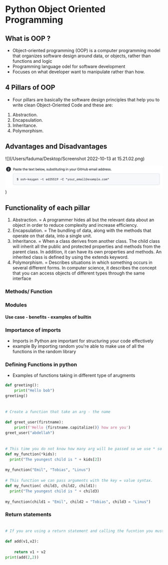 # Python Object Oriented Programming 

## What is OOP ?
 - Object-oriented programming (OOP) is a computer programming model that organizes software design around data, or objects, rather than functions and logic
 - Programming language odel for software development
 - Focuses on what developer want to manipulate rather than how.

## 4 Pillars of OOP

 - Four pillars are basically the software design principles that help you to write clean Object-Oriented Code and these are:
1. Abstraction.
2. Encapsulation.
3. Inheritance.
4. Polymorphism.

##  Advantages and Disadvantages 

![](/Users/faduma/Desktop/Screenshot 2022-10-13 at 15.21.02.png)

![](https://github.com/AbdellahChehat/eng130_OOP/blob/main/images/Screenshot%202022-10-11%20at%2009.39.21.png))
## Functionality of each pillar

1. Abstraction. =  A programmer hides all but the relevant data about an object in order to reduce complexity and increase efficiency.
2. Encapsulation. = The bundling of data, along with the methods that operate on that data, into a single unit.
3. Inheritance. = When a class derives from another class. The child class will inherit all the public and protected properties and methods from the parent class. In addition, it can have its own properties and methods. An inherited class is defined by using the extends keyword.
4. Polymorphism. = Describes situations in which something occurs in several different forms. In computer science, it describes the concept that you can access objects of different types through the same interface

### Methods/ Function
### Modules 
####

#### Use case - benefits - examples of builtin 


### Importance of imports

-  Imports in Python are important for structuring your code effectively
- example By importing random you're able to make use of all the functions in the random library 


### Defining Functions in python 

- Examples of functions taking in different type of arugments 

```` python
def greeting():
    print("Hello bob")
greeting()


# Create a function that take an arg - the name

def greet_user(firstname): 
    print(f'Hello {firstname.capitalize()} how are you')
greet_user("abdellah")


# This time you do not know how many arg will be passed so we use * so that we can receive a tuple
def my_function(*kids):
  print("The youngest child is " + kids[2])

my_function("Emil", "Tobias", "Linus")

# This function we can pass arguments with the key = value syntax.
def my_function( child3, child2, child1):
  print("The youngest child is " + child3)

my_function(child1 = "Emil", child2 = "Tobias", child3 = "Linus")
````
### Return statements 

```` python

# If you are using a return statement and calling the fucntion you must have a print statement

def add(v1,v2):

    return v1 + v2
print(add(2,2))

````

